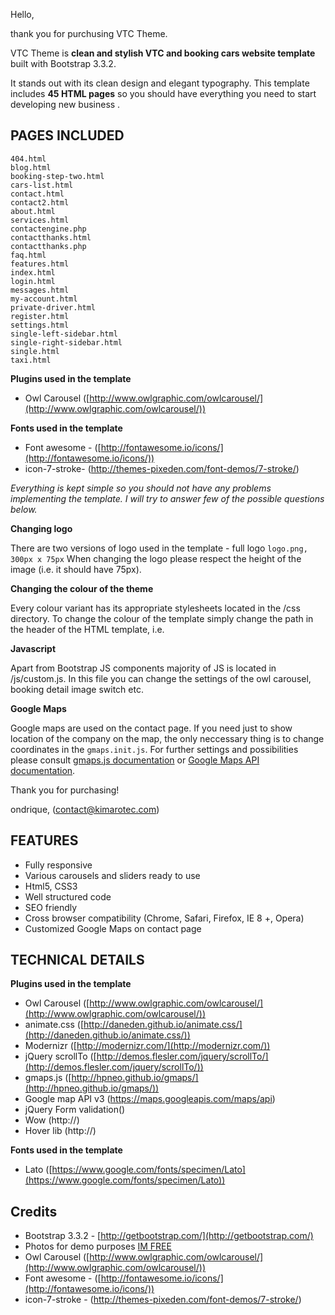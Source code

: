 Hello,

thank you for purchusing VTC Theme. 

VTC Theme is **clean and stylish VTC and booking cars website template** built with Bootstrap 3.3.2. 

It stands out with its clean design and elegant typography. This template includes **45 HTML pages** 
so you should have everything you need to start developing new business .



## PAGES INCLUDED ##
 
    404.html
    blog.html
    booking-step-two.html
    cars-list.html
    contact.html
    contact2.html
    about.html
    services.html
    contactengine.php
    contactthanks.html
    contactthanks.php 
    faq.html
    features.html 
    index.html 
    login.html
    messages.html
    my-account.html 
    private-driver.html 
    register.html
    settings.html
    single-left-sidebar.html
    single-right-sidebar.html
    single.html 
    taxi.html

**Plugins used in the template**

- Owl Carousel ([http://www.owlgraphic.com/owlcarousel/](http://www.owlgraphic.com/owlcarousel/))


**Fonts used in the template**
- Font awesome - ([http://fontawesome.io/icons/](http://fontawesome.io/icons/))
- icon-7-stroke- (http://themes-pixeden.com/font-demos/7-stroke/)



*Everything is kept simple so you should not have any problems implementing the template. 
I will try to answer few of the possible questions below.*

**Changing logo**

There are two versions of logo used in the template - full logo `logo.png, 300px x 75px`
When changing the logo please respect the height of the image (i.e. it should have 75px).  


**Changing the colour of the theme**

Every colour variant has its appropriate stylesheets located in the /css directory.
 To change the colour of the template simply change the path in the header of the HTML template, i.e. 


**Javascript**

Apart from Bootstrap JS components majority of JS is located in /js/custom.js. 
In this file you can change the settings of the owl carousel, booking detail image switch etc. 

**Google Maps**

Google maps are used on the contact page. 
If you need just to show location of the company on the map, 
the only neccessary thing is to change coordinates in the `gmaps.init.js`. 
For further settings and possibilities please consult [gmaps.js documentation](http://hpneo.github.io/gmaps/) 
or [Google Maps API documentation](https://developers.google.com/maps/documentation/javascript/).

Thank you for purchasing!

ondrique, (contact@kimarotec.com)

## FEATURES ##

- Fully responsive
- Various carousels and sliders ready to use
- Html5, CSS3 
- Well structured code
- SEO friendly
- Cross browser compatibility (Chrome, Safari, Firefox, IE 8 +, Opera)
- Customized Google Maps on contact page

## TECHNICAL DETAILS ##


**Plugins used in the template**

- Owl Carousel ([http://www.owlgraphic.com/owlcarousel/](http://www.owlgraphic.com/owlcarousel/)) 
- animate.css ([http://daneden.github.io/animate.css/](http://daneden.github.io/animate.css/))
- Modernizr ([http://modernizr.com/](http://modernizr.com/)) 
- jQuery scrollTo ([http://demos.flesler.com/jquery/scrollTo/](http://demos.flesler.com/jquery/scrollTo/))
- gmaps.js ([http://hpneo.github.io/gmaps/](http://hpneo.github.io/gmaps/))
- Google map API v3 (https://maps.googleapis.com/maps/api)
- jQuery Form validation()
- Wow (http://)
- Hover lib (http://)

**Fonts used in the template**

- Lato ([https://www.google.com/fonts/specimen/Lato](https://www.google.com/fonts/specimen/Lato))

## Credits ##

- Bootstrap 3.3.2 - [http://getbootstrap.com/](http://getbootstrap.com/)
- Photos for demo purposes [IM FREE](http://www.imcreator.com/free)
- Owl Carousel ([http://www.owlgraphic.com/owlcarousel/](http://www.owlgraphic.com/owlcarousel/))
- Font awesome - ([http://fontawesome.io/icons/](http://fontawesome.io/icons/))
- icon-7-stroke - (http://themes-pixeden.com/font-demos/7-stroke/)